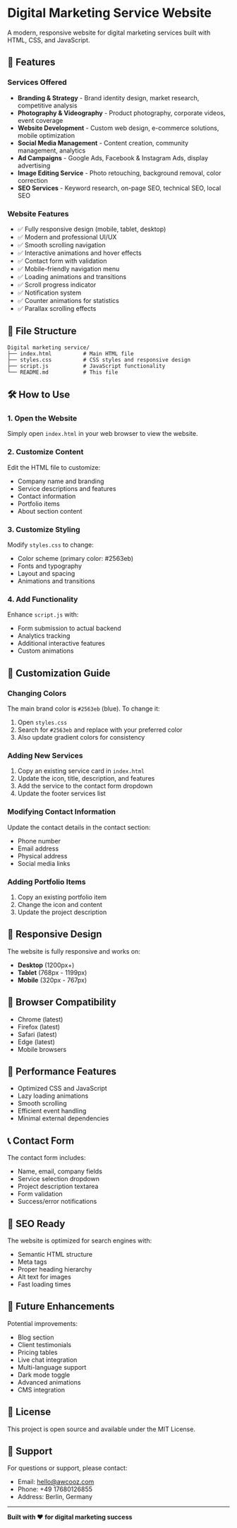 # Digital Marketing Service Website

A modern, responsive website for digital marketing services built with HTML, CSS, and JavaScript.

## 🚀 Features

### Services Offered
- **Branding & Strategy** - Brand identity design, market research, competitive analysis
- **Photography & Videography** - Product photography, corporate videos, event coverage
- **Website Development** - Custom web design, e-commerce solutions, mobile optimization
- **Social Media Management** - Content creation, community management, analytics
- **Ad Campaigns** - Google Ads, Facebook & Instagram Ads, display advertising
- **Image Editing Service** - Photo retouching, background removal, color correction
- **SEO Services** - Keyword research, on-page SEO, technical SEO, local SEO

### Website Features
- ✅ Fully responsive design (mobile, tablet, desktop)
- ✅ Modern and professional UI/UX
- ✅ Smooth scrolling navigation
- ✅ Interactive animations and hover effects
- ✅ Contact form with validation
- ✅ Mobile-friendly navigation menu
- ✅ Loading animations and transitions
- ✅ Scroll progress indicator
- ✅ Notification system
- ✅ Counter animations for statistics
- ✅ Parallax scrolling effects

## 📁 File Structure

```
Digital marketing service/
├── index.html          # Main HTML file
├── styles.css          # CSS styles and responsive design
├── script.js           # JavaScript functionality
└── README.md           # This file
```

## 🛠️ How to Use

### 1. Open the Website
Simply open `index.html` in your web browser to view the website.

### 2. Customize Content
Edit the HTML file to customize:
- Company name and branding
- Service descriptions and features
- Contact information
- Portfolio items
- About section content

### 3. Customize Styling
Modify `styles.css` to change:
- Color scheme (primary color: #2563eb)
- Fonts and typography
- Layout and spacing
- Animations and transitions

### 4. Add Functionality
Enhance `script.js` with:
- Form submission to actual backend
- Analytics tracking
- Additional interactive features
- Custom animations

## 🎨 Customization Guide

### Changing Colors
The main brand color is `#2563eb` (blue). To change it:
1. Open `styles.css`
2. Search for `#2563eb` and replace with your preferred color
3. Also update gradient colors for consistency

### Adding New Services
1. Copy an existing service card in `index.html`
2. Update the icon, title, description, and features
3. Add the service to the contact form dropdown
4. Update the footer services list

### Modifying Contact Information
Update the contact details in the contact section:
- Phone number
- Email address
- Physical address
- Social media links

### Adding Portfolio Items
1. Copy an existing portfolio item
2. Change the icon and content
3. Update the project description

## 📱 Responsive Design

The website is fully responsive and works on:
- **Desktop** (1200px+)
- **Tablet** (768px - 1199px)
- **Mobile** (320px - 767px)

## 🔧 Browser Compatibility

- Chrome (latest)
- Firefox (latest)
- Safari (latest)
- Edge (latest)
- Mobile browsers

## 🚀 Performance Features

- Optimized CSS and JavaScript
- Lazy loading animations
- Smooth scrolling
- Efficient event handling
- Minimal external dependencies

## 📞 Contact Form

The contact form includes:
- Name, email, company fields
- Service selection dropdown
- Project description textarea
- Form validation
- Success/error notifications

## 🎯 SEO Ready

The website is optimized for search engines with:
- Semantic HTML structure
- Meta tags
- Proper heading hierarchy
- Alt text for images
- Fast loading times

## 🔄 Future Enhancements

Potential improvements:
- Blog section
- Client testimonials
- Pricing tables
- Live chat integration
- Multi-language support
- Dark mode toggle
- Advanced animations
- CMS integration

## 📄 License

This project is open source and available under the MIT License.

## 🤝 Support

For questions or support, please contact:
- Email: hello@awcooz.com
- Phone: +49 17680126855
- Address: Berlin, Germany

---

**Built with ❤️ for digital marketing success** 